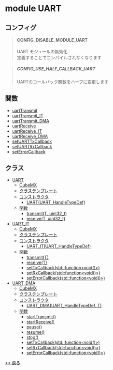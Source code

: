 # module UART

## コンフィグ

> #### CONFIG_DISABLE_MODULE_UART
> UART モジュールの無効化  
> 定義することでコンパイルされなくなります

> ##### CONFIG_USE_HALF_CALLBACK_UART
> UARTのコールバック関数をハーフに変更します

## 関数
- [uartTransmit](function/INDEX.md#uarttransmit)
- [uartTransmit_IT](function/INDEX.md#uarttransmit_it)
- [uartTransmit_DMA](function/INDEX.md#uarttransmit_dma)
- [uartReceive](function/INDEX.md#uartreceive)
- [uartReceive_IT](function/INDEX.md#uartreceive_it)
- [uartReceive_DMA](function/INDEX.md#uartreceive_dma)
- [setUARTTxCallback](function/INDEX.md#setuarttxcallbackuart_handletypedef-stdfunctionvoid)
- [setUARTRxCallback](function/INDEX.md#setuartrxcallbackuart_handletypedef-stdfunctionvoid)
- [setErrorCallback](function/INDEX.md#setuarterrorcallbackuart_handletypedef-stdfunctionvoid)

## クラス
- [UART](class/UART.md)
  - [CubeMX](class/UART.md#CubeMX)
  - [クラステンプレート](class/UART.md#クラステンプレート)
  - [コンストラクタ](class/UART.md#コンストラクタ)
    - [UART(UART_HandleTypeDef)](class/UART.md#uartuart_handletypedef)
  - [関数](class/UART.md#関数)
    - [transmit(T, uint32_t)](class/UART.md#uarttransmitt-uint32_t)
    - [receive(T, uint32_t)](class/UART.md#uartreceivet-uint32_t)
- [UART_IT](class/UART_IT.md)
  - [CubeMX](class/UART_IT.md#cubemx)
  - [クラステンプレート](class/UART_IT.md#クラステンプレート)
  - [コンストラクタ](class/UART_IT.md#コンストラクタ)
    - [UART_IT(UART_HandleTypeDef)](class/UART_IT.md#uartuart_handletypedef)
  - [関数](class/UART_IT.md#関数)
    - [transmit(T)](class/UART_IT.md#uarttransmitt)
    - [receive(T)](class/UART_IT.md#uart_itreceivet)
    - [setTxCallback(std::function<void()>)](class/UART_IT.md#uart_itsettxcallbackstdfunctionvoid)
    - [setRxCallback(std::function<void()>)](class/UART_IT.md#uart_itsetrxcallbackstdfunctionvoid)
    - [setErrorCallback(std::function<void()>)](class/UART_IT.md#uart_itseterrorcallbackstdfunctionvoid)
- [UART_DMA](class/UART_DMA.md)
  - [CubeMX](class/UART_DMA.md#cubemx)
  - [クラステンプレート](class/UART_DMA.md#クラステンプレート)
  - [コンストラクタ](class/UART_DMA.md#コンストラクタ)
    - [UART_DMA(UART_HandleTypeDef, T)](class/UART_DMA.md#uart_dmauart_handletypedef-t)
  - [関数](class/UART_DMA.md#関数)
    - [startTransmit()](class/UART_DMA.md#uart_dmastartreceive)
    - [startReceive()](class/UART_DMA.md#uart_dmastartreceive)
    - [pause()](class/UART_DMA.md#uart_dmapause)
    - [resume()](class/UART_DMA.md#uart_dmaresume)
    - [stop()](class/UART_DMA.md#uart_dmastop)
    - [setTxCallback(std::function<void()>)](class/UART_DMA.md#uart_dmasettxcallbackstdfunctionvoid)
    - [setRxCallback(std::function<void()>)](class/UART_DMA.md#uart_dmasetrxcallbackstdfunctionvoid)
    - [setErrorCallback(std::function<void()>)](class/UART_DMA.md#uart_dmaseterrorcallbackstdfunctionvoid)

[<< 戻る](../../INDEX.md)